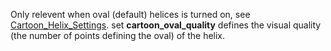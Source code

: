 Only relevent when oval (default) helices is turned on, see
[Cartoon_Helix_Settings](/index.php/Cartoon_Helix_Settings "Cartoon Helix Settings").
set **cartoon_oval_quality** defines the visual quality (the number of
points defining the oval) of the helix.

